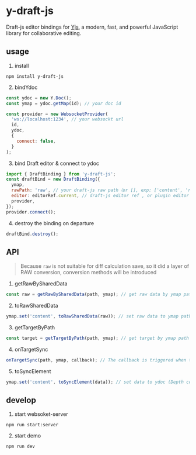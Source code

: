 # y-draft-js

Draft-js editor bindings for [Yjs](https://github.com/yjs/yjs), a modern, fast, and powerful JavaScript library for collaborative editing.

## usage

1. install

```shell
npm install y-draft-js
```

2. bindYdoc

```js
const ydoc = new Y.Doc();
const ymap = ydoc.getMap(id); // your doc id

const provider = new WebsocketProvider(
  'ws://localhost:1234', // your websockt url
  id,
  ydoc,
  {
    connect: false,
  }
);
```

3. bind Draft editor & connect to ydoc

```js
import { DraftBinding } from 'y-draft-js';
const draftBind = new DraftBinding({
  ymap,
  rawPath: 'raw', // your draft-js raw path（or [], exp: ['content', 'raw']）
  editor: editorRef.current, // draft-js editor ref , or plugin editor ref, or null(You can bind the editor asynchronously, exp: draftBind.bindEditor(editorRef.current))
  provider,
});
provider.connect();
```

4. destroy the binding on departure

```js
draftBind.destroy();
```

## API

> Because `raw` is not suitable for diff calculation save, so it did a layer of RAW conversion, conversion methods will be introduced

1. getRawBySharedData

```js
const raw = getRawBySharedData(path, ymap); // get raw data by ymap path
```

2. toRawSharedData

```js
ymap.set('content', toRawSharedData(raw)); // set raw data to ymap path
```

3. getTargetByPath

```js
const target = getTargetByPath(path, ymap); // get target by ymap path
```

4. onTargetSync

```js
onTargetSync(path, ymap, callback); // The callback is triggered when the listening target has a value (This is useful when you are not sure if the data under the destination path exists)
```

5. toSyncElement

```js
ymap.set('content', toSyncElement(data)); // set data to ydoc (Depth conversion of this data，if the data contains raw, it will be converted to ydoc raw)
```

<!-- 性能数据:

更新频率 ≥ 1 次/70ms 光标位置更改错误率 ≤ 1%

更新频率 ≈= 1 次/36ms 光标位置更改错误率 (用户变更光标位置频率 = 1 次/700ms 时 为 2%， <= 1 次/300ms 为 5%))

更新频率 ≤ 1 次/24ms 光标位置更改错误率 (用户变更光标位置频率 = 1 次/700ms 时 为 4%， <= 1 次/300ms 为 5%) -->

## develop

1. start websoket-server

```
npm run start:server
```

2. start demo

```
npm run dev
```
